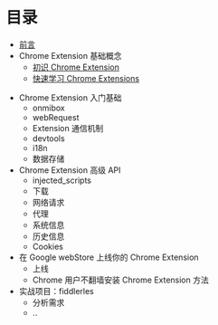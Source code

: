 # 目录

* [前言](../README.md)
* Chrome Extension 基础概念
  * [初识 Chrome Extension](./overview/index.md)
  - [快速学习 Chrome Extensions](./overview/quickstart.md)
- Chrome Extension 入门基础
  - onmibox
  - webRequest
  - Extension 通信机制
  - devtools
  - i18n
  - 数据存储
- Chrome Extension 高级 API
  - injected_scripts
  - 下载
  - 网络请求
  - 代理
  - 系统信息
  - 历史信息
  - Cookies
- 在 Google webStore 上线你的 Chrome Extension
  - 上线
  - Chrome 用户不翻墙安装 Chrome Extension 方法
- 实战项目：fiddlerles
  - 分析需求
  - ..

